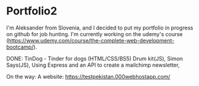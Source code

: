 # Portfolio2

I'm Aleksander from Slovenia, and I decided to put my portfolio in progress on github for job hunting. I'm currently working on the udemy's course (https://www.udemy.com/course/the-complete-web-development-bootcamp/).

DONE:
TinDog - Tinder for dogs (HTML/CSS/BS5)
Drum kit(JS),
Simon Says(JS),
Using Express and an API to create a mailchimp newsletter,

On the way:
A website:
https://testpekistan.000webhostapp.com/

